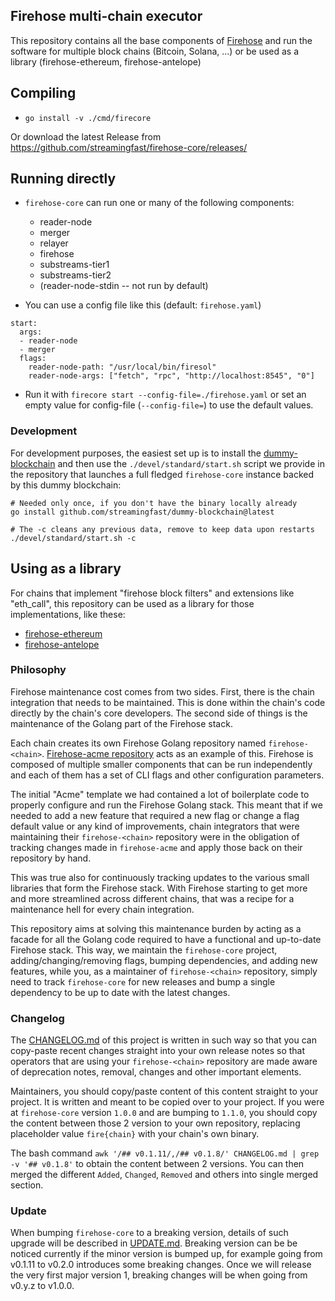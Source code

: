 ## Firehose multi-chain executor

This repository contains all the base components of [Firehose](https://firehose.streamingfast.io/) and run the software for multiple block chains (Bitcoin, Solana, ...) or be used as a library (firehose-ethereum, firehose-antelope)

## Compiling

* `go install -v ./cmd/firecore`

Or download the latest Release from https://github.com/streamingfast/firehose-core/releases/

## Running directly

* `firehose-core` can run one or many of the following components:
  - reader-node
  - merger
  - relayer
  - firehose
  - substreams-tier1
  - substreams-tier2
  - (reader-node-stdin -- not run by default)

* You can use a config file like this (default: `firehose.yaml`)

```
start:
  args:
  - reader-node
  - merger
  flags:
    reader-node-path: "/usr/local/bin/firesol"
    reader-node-args: ["fetch", "rpc", "http://localhost:8545", "0"]
```

* Run it with `firecore start --config-file=./firehose.yaml` or set an empty value for config-file (`--config-file=`) to use the default values.

### Development

For development purposes, the easiest set up is to install the [dummy-blockchain](https://github.com/streamingfast/dummy-blockchain) and then use the `./devel/standard/start.sh` script we provide in the repository that launches a full fledged `firehose-core` instance backed by this dummy blockchain:

```
# Needed only once, if you don't have the binary locally already
go install github.com/streamingfast/dummy-blockchain@latest

# The -c cleans any previous data, remove to keep data upon restarts
./devel/standard/start.sh -c
```

## Using as a library

For chains that implement "firehose block filters" and extensions like "eth_call", this repository can be used as a library for those implementations, like these:

* [firehose-ethereum](https://github.com/streamingfast/firehose-ethereum)
* [firehose-antelope](https://github.com/pinax-network/firehose-antelope)

### Philosophy

Firehose maintenance cost comes from two sides. First, there is the chain integration that needs to be maintained. This is done within the chain's code directly by the chain's core developers. The second side of things is the maintenance of the Golang part of the Firehose stack.

Each chain creates its own Firehose Golang repository named `firehose-<chain>`. [Firehose-acme repository](https://github.com/streamingfast/firehose-core/firehose-acme) acts as an example of this. Firehose is composed of multiple smaller components that can be run independently and each of them has a set of CLI flags and other configuration parameters.

The initial "Acme" template we had contained a lot of boilerplate code to properly configure and run the Firehose Golang stack. This meant that if we needed to add a new feature that required a new flag or change a flag default value or any kind of improvements, chain integrators that were maintaining their `firehose-<chain>` repository were in the obligation of tracking changes made in `firehose-acme` and apply those back on their repository by hand.

This was true also for continuously tracking updates to the various small libraries that form the Firehose stack. With Firehose starting to get more and more streamlined across different chains, that was a recipe for a maintenance hell for every chain integration.

This repository aims at solving this maintenance burden by acting as a facade for all the Golang code required to have a functional and up-to-date Firehose stack. This way, we maintain the `firehose-core` project, adding/changing/removing flags, bumping dependencies, and adding new features, while you, as a maintainer of `firehose-<chain>` repository, simply need to track `firehose-core` for new releases and bump a single dependency to be up to date with the latest changes.

### Changelog

The [CHANGELOG.md](./CHANGELOG.md) of this project is written in such way so that you can copy-paste recent changes straight into your own release notes so that operators that are using your `firehose-<chain>` repository are made aware of deprecation notes, removal, changes and other important elements.

Maintainers, you should copy/paste content of this content straight to your project. It is written and meant to be copied over to your project. If you were at `firehose-core` version `1.0.0` and are bumping to `1.1.0`, you should copy the content between those 2 version to your own repository, replacing placeholder value `fire{chain}` with your chain's own binary.

The bash command `awk '/## v0.1.11/,/## v0.1.8/' CHANGELOG.md | grep -v '## v0.1.8'` to obtain the content between 2 versions. You can then merged the different `Added`, `Changed`, `Removed` and others into single merged section.

### Update

When bumping `firehose-core` to a breaking version, details of such upgrade will be described in [UPDATE.md](./UPDATE.md). Breaking version can be be noticed currently if the minor version is bumped up, for example going from v0.1.11 to v0.2.0 introduces some breaking changes. Once we will release the very first major version 1, breaking changes will be when going from v0.y.z to v1.0.0.
